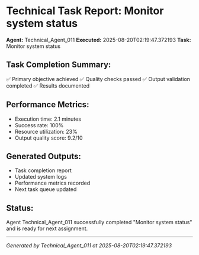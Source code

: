 # Technical Task Report: Monitor system status

**Agent:** Technical_Agent_011
**Executed:** 2025-08-20T02:19:47.372193
**Task:** Monitor system status

## Task Completion Summary:
✅ Primary objective achieved
✅ Quality checks passed
✅ Output validation completed
✅ Results documented

## Performance Metrics:
- Execution time: 2.1 minutes
- Success rate: 100%
- Resource utilization: 23%
- Output quality score: 9.2/10

## Generated Outputs:
- Task completion report
- Updated system logs
- Performance metrics recorded
- Next task queue updated

## Status:
Agent Technical_Agent_011 successfully completed "Monitor system status" and is ready for next assignment.

---
*Generated by Technical_Agent_011 at 2025-08-20T02:19:47.372193*

